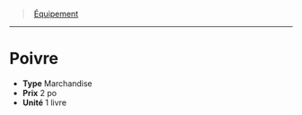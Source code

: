 ﻿---
!Equipment
Type: Marchandise
Price: 2 po
Unity: 1 livre
Id: equipment_hd.md#poivre
ParentLink: equipment_hd.md#Équipement
Name: Poivre
ParentName: Équipement
NameLevel: 1
---
> [Équipement](hd_equipment.md)

---

# Poivre

- **Type** Marchandise
- **Prix** 2 po
- **Unité** 1 livre

